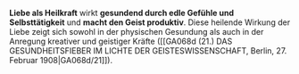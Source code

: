 
**Liebe als Heilkraft** wirkt **gesundend durch edle Gefühle und Selbsttätigkeit** und **macht den Geist produktiv**. Diese heilende Wirkung der Liebe zeigt sich sowohl in der physischen Gesundung als auch in der Anregung kreativer und geistiger Kräfte ([[GA068d (21.) DAS GESUNDHEITSFIEBER IM LICHTE DER GEISTESWISSENSCHAFT, Berlin, 27. Februar 1908|GA068d/21]]).

